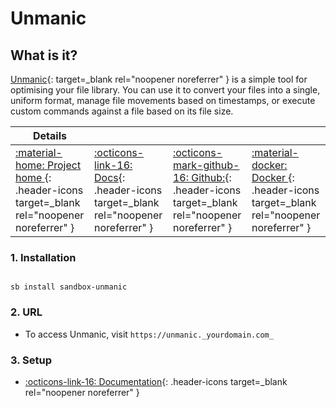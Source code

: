 # Unmanic

## What is it?

[Unmanic](https://github.com/Unmanic/unmanic){: target=_blank rel="noopener noreferrer" } is a simple tool for optimising your file library. You can use it to convert your files into a single, uniform format, manage file movements based on timestamps, or execute custom commands against a file based on its file size.

| Details     |             |             |             |
|-------------|-------------|-------------|-------------|
| [:material-home: Project home ](https://github.com/Unmanic/unmanic){: .header-icons target=_blank rel="noopener noreferrer" } | [:octicons-link-16: Docs](https://github.com/Unmanic/unmanic/blob/master/docs/configuration/README.md){: .header-icons target=_blank rel="noopener noreferrer" } | [:octicons-mark-github-16: Github:](https://github.com/Unmanic/unmanic){: .header-icons target=_blank rel="noopener noreferrer" } | [:material-docker: Docker ](https://hub.docker.com/r/josh5/unmanic){: .header-icons target=_blank rel="noopener noreferrer" }|

### 1. Installation

``` shell

sb install sandbox-unmanic

```

### 2. URL

- To access Unmanic, visit `https://unmanic._yourdomain.com_`

### 3. Setup

- [:octicons-link-16: Documentation](https://github.com/Unmanic/unmanic/blob/master/docs/configuration/README.md){: .header-icons target=_blank rel="noopener noreferrer" }
